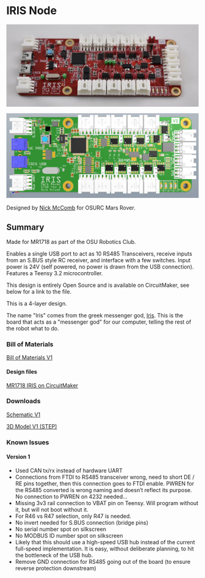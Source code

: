 # IRIS Node

![Iris](files/iris.jpg)

![Iris Render](files/iris_render.png)

Designed by [Nick McComb](www.nickmccomb.net) for OSURC Mars Rover.


## Summary

Made for MR1718 as part of the OSU Robotics Club.

Enables a single USB port to act as 10 RS485 Transceivers, receive inputs from an S.BUS style RC receiver, and interface with a few switches. Input power is 24V (self powered, no power is drawn from the USB connection). Features a Teensy 3.2 microcontroller.

This design is entirely Open Source and is available on CircuitMaker, see below for a link to the file.

This is a 4-layer design.

The name "Iris" comes from the greek messenger god, [Iris](http://www.theoi.com/Pontios/Iris.html). This is the board that acts as a "messenger god" for our computer, telling the rest of the robot what to do. 

### Bill of Materials

[Bill of Materials V1](
https://docs.google.com/spreadsheets/d/1TkVeK_GaS78QLqv8NcE_QGGE-NSj-3agn10lKnISSjQ/edit?usp=sharing
)

#### Design files

[MR1718 IRIS on CircuitMaker](https://workspace.circuitmaker.com/Projects/Details/Nick-McComb/OSURC-Mars-Rover-2017-2018-Iris-Board)

### Downloads

[Schematic V1](files/iris-v1-schematic.pdf)

[3D Model V1 (STEP)](files/iris.step)

### Known Issues

#### Version 1
- Used CAN tx/rx instead of hardware UART
- Connections from FTDI to RS485 transceiver wrong, need to short DE / RE pins together, then this connection goes to FTDI enable. PWREN for the RS485 converted is wrong naming and doesn’t reflect its purpose. No connection to PWREN on 4232 needed...
- Missing 3v3 rail connection to VBAT pin on Teensy. Will program without it, but will not boot without it.
- For R46 vs R47 selection, only R47 is needed.
- No invert needed for S.BUS connection (bridge pins)
- No serial number spot on silkscreen
- No MODBUS ID number spot on silkscreen
- Likely that this should use a high-speed USB hub instead of the current full-speed implementation. It is easy, without deliberate planning, to hit the bottleneck of the USB hub.
- Remove GND connection for RS485 going out of the board (to ensure reverse protection downstream)
